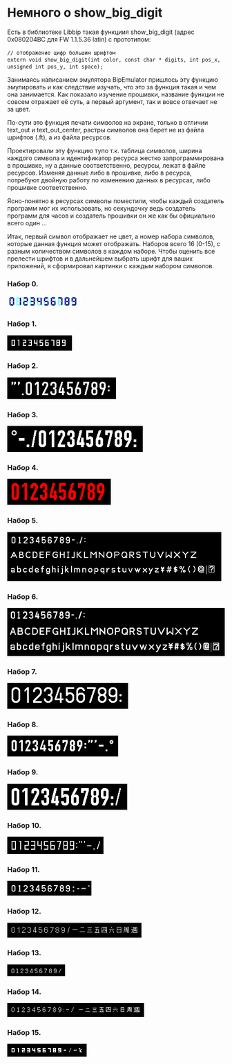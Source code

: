 # Немного о show_big_digit

Есть в библиотеке Libbip такая функциия show_big_digit (адрес 0x080204BC для FW 1.1.5.36 latin) с прототипом:

```
// отображение цифр большим шрифтом
extern void show_big_digit(int color, const char * digits, int pos_x, unsigned int pos_y, int space);
```

Занимаясь написанием эмулятора BipEmulator пришлось эту функцию эмулировать и как следствие
изучать, что это за функция такая и чем она занимается.
Как показало изучение прошивки, название функции не совсем отражает её суть, а первый аргумент,
так и вовсе отвечает не за цвет.

По-сути это функция печати символов на экране, только в отличии text_out и text_out_center,
растры символов она берет не из файла шрифтов (.ft), а из файла ресурсов.

Проектировали эту функцию тупо т.к. таблица символов, ширина каждого символа и идентификатор
ресурса жестко запрограммирована в прошивке, ну а данные соответственно, ресурсы, лежат
в файле ресурсов. Изменяя данные либо в прошивке, либо в ресурса, потребуют двойную работу
по изменению данных в ресурсах, либо прошивке соответственно.

Ясно-понятно в ресурсах символы поместили, чтобы каждый создатель программ мог их использовать,
но секундочку ведь создатель программ для часов и создатель прошивки он же как бы официально всего один ...

Итак, первый символ отображает не цвет, а номер набора символов, которые данная функция может 
отображать. Наборов всего 16 (0-15), с разным количеством символов в каждом наборе.
Чтобы оценить все прелести шрифтов и в дальнейшем выбрать шрифт для ваших приложений, я
сформировал картинки с каждым набором символов.

### Набор 0.

![alt-текст](https://github.com/freebip/fwhack/raw/master/images/symset_00.png)

### Набор 1.

![alt-текст](https://github.com/freebip/fwhack/raw/master/images/symset_01.png)

### Набор 2.

![alt-текст](https://github.com/freebip/fwhack/raw/master/images/symset_02.png)

### Набор 3.

![alt-текст](https://github.com/freebip/fwhack/raw/master/images/symset_03.png)

### Набор 4.

![alt-текст](https://github.com/freebip/fwhack/raw/master/images/symset_04.png)

### Набор 5.

![alt-текст](https://github.com/freebip/fwhack/raw/master/images/symset_05.png)

### Набор 6.

![alt-текст](https://github.com/freebip/fwhack/raw/master/images/symset_06.png)

### Набор 7.

![alt-текст](https://github.com/freebip/fwhack/raw/master/images/symset_07.png)

### Набор 8.

![alt-текст](https://github.com/freebip/fwhack/raw/master/images/symset_08.png)

### Набор 9.

![alt-текст](https://github.com/freebip/fwhack/raw/master/images/symset_09.png)

### Набор 10.

![alt-текст](https://github.com/freebip/fwhack/raw/master/images/symset_10.png)

### Набор 11.

![alt-текст](https://github.com/freebip/fwhack/raw/master/images/symset_11.png)

### Набор 12.

![alt-текст](https://github.com/freebip/fwhack/raw/master/images/symset_12.png)

### Набор 13.

![alt-текст](https://github.com/freebip/fwhack/raw/master/images/symset_13.png)

### Набор 14.

![alt-текст](https://github.com/freebip/fwhack/raw/master/images/symset_14.png)

### Набор 15.

![alt-текст](https://github.com/freebip/fwhack/raw/master/images/symset_15.png)

